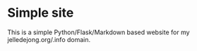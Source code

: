 Simple site
===
This is a simple Python/Flask/Markdown based website for my jelledejong.org/.info domain.